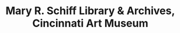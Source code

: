 ---
layout: repo
title: "Mary R. Schiff Library & Archives, Cincinnati Art Museum"
id: 355
permalink: repos/355/
---
